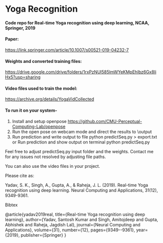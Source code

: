 # Yoga Recognition
#### Code repo for Real-time Yoga recognition using deep learning, NCAA, Springer, 2019

#### Paper: 
https://link.springer.com/article/10.1007/s00521-019-04232-7

#### Weights and converted training files:
https://drive.google.com/drive/folders/1rxPzNUl585lmWYeKMpEhIbz6Gx8liHx5?usp=sharing

#### Video files used to train the model:
https://archive.org/details/YogaVidCollected

#### To run it on your system-

1. Install and setup openpose https://github.com/CMU-Perceptual-Computing-Lab/openpose
2. Run the open pose on webcam mode and direct the results to \output
3. Run prediction and write output to file python predictSeq.py > export.txt
or Run prediction and show output on terminal python predictSeq.py

Feel free to adjust predictSeq.py input folder and the weights. Contact me for any issues not resolved by adjusting file paths.

You can also use the video files in your project. 

Please cite as:

Yadav, S. K., Singh, A., Gupta, A., & Raheja, J. L. (2019). Real-time Yoga recognition using deep learning. Neural Computing and Applications, 31(12), 9349-9361.

Bibtex

@article{yadav2019real,
  title={Real-time Yoga recognition using deep learning},
  author={Yadav, Santosh Kumar and Singh, Amitojdeep and Gupta, Abhishek and Raheja, Jagdish Lal},
  journal={Neural Computing and Applications},
  volume={31},
  number={12},
  pages={9349--9361},
  year={2019},
  publisher={Springer}
}

